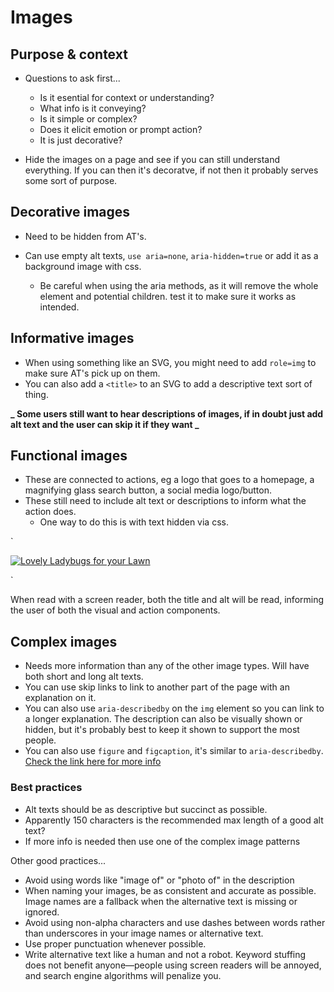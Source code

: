 # Images

## Purpose & context

-   Questions to ask first...

    -   Is it esential for context or understanding?
    -   What info is it conveying?
    -   Is it simple or complex?
    -   Does it elicit emotion or prompt action?
    -   It is just decorative?

-   Hide the images on a page and see if you can still understand everything. If you can then it's decoratve, if not then it probably serves some sort of purpose.

## Decorative images

-   Need to be hidden from AT's.
-   Can use empty alt texts, `use aria=none`, `aria-hidden=true` or add it as a background image with css.

    -   Be careful when using the aria methods, as it will remove the whole element and potential children. test it to make sure it works as intended.

## Informative images

-   When using something like an SVG, you might need to add `role=img` to make sure AT's pick up on them.
-   You can also add a `<title>` to an SVG to add a descriptive text sort of thing.

**_ Some users still want to hear descriptions of images, if in doubt just add alt text and the user can skip it if they want _**

## Functional images

-   These are connected to actions, eg a logo that goes to a homepage, a magnifying glass search button, a social media logo/button.
-   These still need to include alt text or descriptions to inform what the action does.
    -   One way to do this is with text hidden via css.

`<div title="Navigate to the homepage">
<a href="/">
<img src=".../Ladybug_Logo.png" alt="Lovely Ladybugs for your Lawn"/>
</a>

</div>`

When read with a screen reader, both the title and alt will be read, informing the user of both the visual and action components.

## Complex images

-   Needs more information than any of the other image types. Will have both short and long alt texts.
-   You can use skip links to link to another part of the page with an explanation on it.
-   You can also use `aria-describedby` on the `img` element so you can link to a longer explanation. The description can also be visually shown or hidden, but it's probably best to keep it shown to support the most people.
-   You can also use `figure` and `figcaption`, it's similar to `aria-describedby`.
    [Check the link here for more info](https://web.dev/learn/accessibility/images#complex_images)

### Best practices

-   Alt texts should be as descriptive but succinct as possible.
-   Apparently 150 characters is the recommended max length of a good alt text?
-   If more info is needed then use one of the complex image patterns

Other good practices...

-   Avoid using words like "image of" or "photo of" in the description
-   When naming your images, be as consistent and accurate as possible. Image names are a fallback when the alternative text is missing or ignored.
-   Avoid using non-alpha characters and use dashes between words rather than underscores in your image names or alternative text.
-   Use proper punctuation whenever possible.
-   Write alternative text like a human and not a robot. Keyword stuffing does not benefit anyone—people using screen readers will be annoyed, and search engine algorithms will penalize you.
